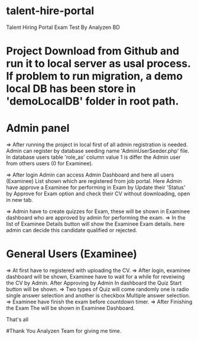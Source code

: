 # talent-hire-portal
 Talent Hiring Portal Exam Test By Analyzen BD
 
# Project Download from Github and run it to local server as usal process. If problem to run migration, a demo local DB has been store in 'demoLocalDB' folder in root path.

# Admin panel

 => After running the project in local first of all admin registration is needed. Admin can register by database seeding name 'AdminUserSeeder.php' file. In database users table 'role_as' column value 1 is differ the Admin user from others users (0 for Examinee).
 
 => After login Admin can access Admin Dashboard and here all users (Examinee) List shown which are registered from job portal. Here Admin have approve a Examinee for performing in Exam by Update their 'Status' by Approve for Exam option and check their CV without downloading, open in new tab.
 
 => Admin have to create quizzes for Exam, these will be shown in Examinee dashboard who are approved by admin for performing the exam.
 => In the list of Examinee Details button will show the Examinee Exam details. here admin can decide this candidate qualified or rejected.
 
 # General Users (Examinee)
 => At first have to registered with uploading the CV.
 => After login, examinee dashboard will be shown, Examinee have to wait for a while for reveiwing the CV by Admin. After Approving by Admin In dashboard the Quiz Start button will be shown.
 => Two types of Quiz will come randomly one is radio single answer selection and another is checkbox Multiple answer selection.
 => Examinee have finish the exam before countdown timer.
 => After Finishing the Exam The will be shown in Examinee Dashboard.
  
  That's all
  
  #Thank You Analyzen Team for giving me time.

